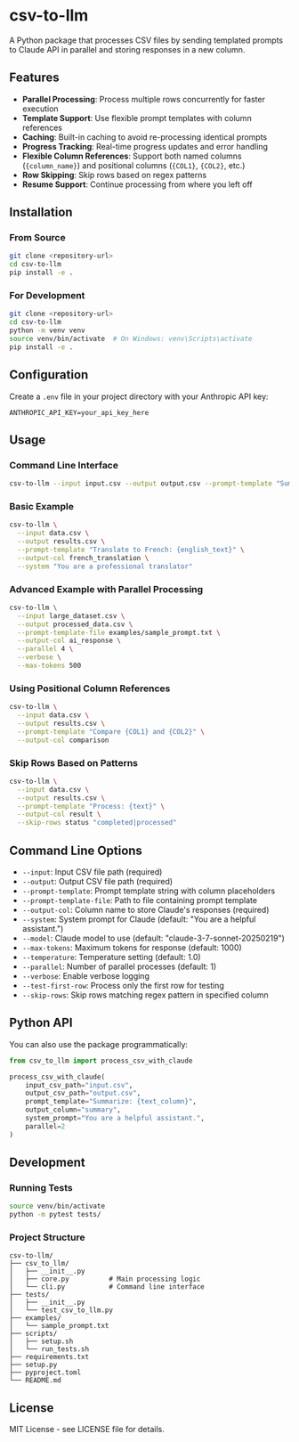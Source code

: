 # csv-to-llm

A Python package that processes CSV files by sending templated prompts to Claude API in parallel and storing responses in a new column.

## Features

- **Parallel Processing**: Process multiple rows concurrently for faster execution
- **Template Support**: Use flexible prompt templates with column references
- **Caching**: Built-in caching to avoid re-processing identical prompts
- **Progress Tracking**: Real-time progress updates and error handling
- **Flexible Column References**: Support both named columns (`{column_name}`) and positional columns (`{COL1}`, `{COL2}`, etc.)
- **Row Skipping**: Skip rows based on regex patterns
- **Resume Support**: Continue processing from where you left off

## Installation

### From Source

```bash
git clone <repository-url>
cd csv-to-llm
pip install -e .
```

### For Development

```bash
git clone <repository-url>
cd csv-to-llm
python -m venv venv
source venv/bin/activate  # On Windows: venv\Scripts\activate
pip install -e .
```

## Configuration

Create a `.env` file in your project directory with your Anthropic API key:

```
ANTHROPIC_API_KEY=your_api_key_here
```

## Usage

### Command Line Interface

```bash
csv-to-llm --input input.csv --output output.csv --prompt-template "Summarize: {text_column}" --output-col summary
```

### Basic Example

```bash
csv-to-llm \
  --input data.csv \
  --output results.csv \
  --prompt-template "Translate to French: {english_text}" \
  --output-col french_translation \
  --system "You are a professional translator"
```

### Advanced Example with Parallel Processing

```bash
csv-to-llm \
  --input large_dataset.csv \
  --output processed_data.csv \
  --prompt-template-file examples/sample_prompt.txt \
  --output-col ai_response \
  --parallel 4 \
  --verbose \
  --max-tokens 500
```

### Using Positional Column References

```bash
csv-to-llm \
  --input data.csv \
  --output results.csv \
  --prompt-template "Compare {COL1} and {COL2}" \
  --output-col comparison
```

### Skip Rows Based on Patterns

```bash
csv-to-llm \
  --input data.csv \
  --output results.csv \
  --prompt-template "Process: {text}" \
  --output-col result \
  --skip-rows status "completed|processed"
```

## Command Line Options

- `--input`: Input CSV file path (required)
- `--output`: Output CSV file path (required)
- `--prompt-template`: Prompt template string with column placeholders
- `--prompt-template-file`: Path to file containing prompt template
- `--output-col`: Column name to store Claude's responses (required)
- `--system`: System prompt for Claude (default: "You are a helpful assistant.")
- `--model`: Claude model to use (default: "claude-3-7-sonnet-20250219")
- `--max-tokens`: Maximum tokens for response (default: 1000)
- `--temperature`: Temperature setting (default: 1.0)
- `--parallel`: Number of parallel processes (default: 1)
- `--verbose`: Enable verbose logging
- `--test-first-row`: Process only the first row for testing
- `--skip-rows`: Skip rows matching regex pattern in specified column

## Python API

You can also use the package programmatically:

```python
from csv_to_llm import process_csv_with_claude

process_csv_with_claude(
    input_csv_path="input.csv",
    output_csv_path="output.csv",
    prompt_template="Summarize: {text_column}",
    output_column="summary",
    system_prompt="You are a helpful assistant.",
    parallel=2
)
```

## Development

### Running Tests

```bash
source venv/bin/activate
python -m pytest tests/
```

### Project Structure

```
csv-to-llm/
├── csv_to_llm/
│   ├── __init__.py
│   ├── core.py          # Main processing logic
│   └── cli.py           # Command line interface
├── tests/
│   ├── __init__.py
│   └── test_csv_to_llm.py
├── examples/
│   └── sample_prompt.txt
├── scripts/
│   ├── setup.sh
│   └── run_tests.sh
├── requirements.txt
├── setup.py
├── pyproject.toml
└── README.md
```

## License

MIT License - see LICENSE file for details.
